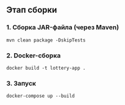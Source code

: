 ## Этап сборки

### 1. Сборка JAR-файла (через Maven)

`mvn clean package -DskipTests`

### 2. Docker-сборка

`docker build -t lottery-app .`

### 3. Запуск

`docker-compose up --build`